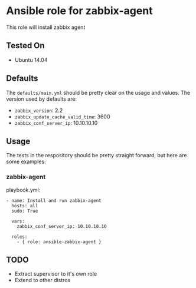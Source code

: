 # Ansible role for zabbix-agent


This role will install zabbix agent 

## Tested On

  * Ubuntu 14.04

## Defaults

The `defaults/main.yml` should be pretty clear on the usage and values. The 
version used by defaults are:

  * `zabbix_version`: 2.2
  * `zabbix_update_cache_valid_time`: 3600
  * `zabbix_conf_server_ip`: 10.10.10.10

## Usage

The tests in the respository should be pretty straight forward, but here are
some examples:

### zabbix-agent

playbook.yml:

```
- name: Install and run zabbix-agent
  hosts: all
  sudo: True

  vars:
    zabbix_conf_server_ip: 10.10.10.10
  
  roles:
    - { role: ansible-zabbix-agent }

```

## TODO

  * Extract supervisor to it's own role
  * Extend to other distros

